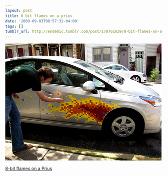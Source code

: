 ```yaml
---
layout: post
title: 8 bit flames on a prius
date: '2009-09-03T08:57:32-04:00'
tags: []
tumblr_url: http://endemic.tumblr.com/post/178761629/8-bit-flames-on-a-prius
---
```

 ![](/tumblr_files/tumblr_kpebzweo9G1qz9neko1_500.jpg)  

[8-bit flames on a Prius](http://www.flickr.com/photos/saeru/sets/72157622087967303/)

